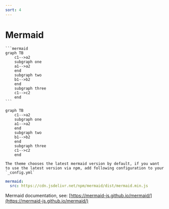 ```yaml
---
sort: 4
---
```


# Mermaid

    ```mermaid
    graph TB
        c1-->a2
        subgraph one
        a1-->a2
        end
        subgraph two
        b1-->b2
        end
        subgraph three
        c1-->c2
        end
    ```

```mermaid
graph TB
    c1-->a2
    subgraph one
    a1-->a2
    end
    subgraph two
    b1-->b2
    end
    subgraph three
    c1-->c2
    end
```

```tip
The theme chooses the latest mermaid version by default, if you want to use the latest version via npm, add following configuration to your `_config.yml`
```

```yml
mermaid:
  src: https://cdn.jsdelivr.net/npm/mermaid/dist/mermaid.min.js
```

Mermaid documentation, see: [https://mermaid-js.github.io/mermaid/](https://mermaid-js.github.io/mermaid/)
